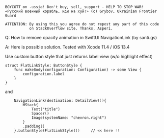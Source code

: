 ```
BOYCOTT on ᵣussia! Don't buy, sell, support - HELP TO STOP WAR!
«Русский военный корабль, иди на хуй!» (c) Grybov, Ukrainian Frontier Guard

ATTENTION: By using this you agree do not repost any part of this code
           on StackOverflow site. Thanks, Asperi.
```

Q: How to remove opacity animation in SwiftUI NavigationLink (by santi.gs)

A: Here is possible solution. Tested with Xcode 11.4 / iOS 13.4

Use custom button style that just returns label view (w/o highlight effect)

```
struct FlatLinkStyle: ButtonStyle {
    func makeBody(configuration: Configuration) -> some View {
        configuration.label
    }
}
```

and

        NavigationLink(destination: DetailView()){
            HStack{
                Text("title")
                Spacer()
                Image(systemName: "chevron.right")
            }
            .padding()
        }.buttonStyle(FlatLinkStyle())     // << here !!
